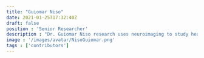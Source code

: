 ```yaml
---
title: "Guiomar Niso"
date: 2021-01-25T17:32:40Z
draft: false
position : 'Senior Researcher'
description : "Dr. Guiomar Niso research uses neuroimaging to study healthy and diseased brain states (e.g. epilepsy, Alzheimer’s disease, blindness). In particular, she is interested in understanding brain dynamics and its underlying mechanisms using electrophysiology. Dr. Niso has contributed to multiple open science initiatives: pioneering open data repositories (the Open MEG Archives: OMEGA), open software (brainlife.io, Brainstorm, Hermes) and open standards (the Brain Imaging Data Structure: BIDS) to foster reproducibility and transparency in neuroscience. Currently, Dr. Niso chairs the BIDS Steering Group. Guiomar holds a PhD in Biomedical Engineering at the Universidad Politécnica de Madrid and was a Postdoctoral Researcher at the Montreal Neurological Institute, McGill University; before joining Indiana University and brainlife.io team. See more at: https://guiomarniso.com"
image : '/images/avatar/NisoGuiomar.png'
tags : ['contributors']
---
```

